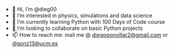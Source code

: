 - 👋 Hi, I’m @dieg00
- 👀 I’m interested in physics, simulations and data science
- 🌱 I’m currently learning Python with 100 Days of Code course
- 💞️ I’m looking to collaborate on basic Python projects
- 📫 How to reach me: mail me @ diegogonvillar2@gmail.com or digonz13@ucm.es

<!---
dieg00/dieg00 is a ✨ special ✨ repository because its `README.md` (this file) appears on your GitHub profile.
You can click the Preview link to take a look at your changes.
--->
